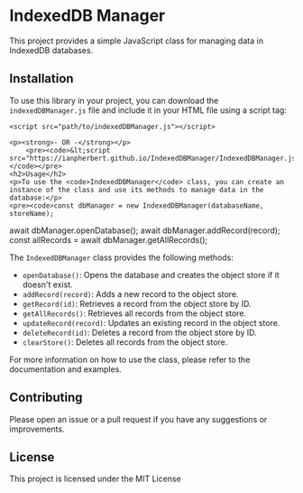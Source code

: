 <!DOCTYPE html>
<html>
  <head>
    <meta charset="UTF-8">
    <title>IndexedDB Manager</title>
  </head>
  <body>
    <h1>IndexedDB Manager</h1>
    <p>This project provides a simple JavaScript class for managing data in IndexedDB databases.</p>
    <h2>Installation</h2>
    <p>To use this library in your project, you can download the <code>indexedDBManager.js</code> file and include it in your HTML file using a script tag:</p>
    <pre><code>&lt;script src="path/to/indexedDBManager.js"&gt;&lt;/script&gt;</code></pre>
    
    <p><strong>- OR -</strong></p>
        <pre><code>&lt;script src="https://ianpherbert.github.io/IndexedDBManager/IndexedDBManager.js"&gt;&lt;/script&gt;</code></pre>
    <h2>Usage</h2>
    <p>To use the <code>IndexedDBManager</code> class, you can create an instance of the class and use its methods to manage data in the database:</p>
    <pre><code>const dbManager = new IndexedDBManager(databaseName, storeName);
await dbManager.openDatabase();
await dbManager.addRecord(record);
const allRecords = await dbManager.getAllRecords();</code></pre>
    <p>The <code>IndexedDBManager</code> class provides the following methods:</p>
    <ul>
      <li><code>openDatabase()</code>: Opens the database and creates the object store if it doesn't exist.</li>
      <li><code>addRecord(record)</code>: Adds a new record to the object store.</li>
      <li><code>getRecord(id)</code>: Retrieves a record from the object store by ID.</li>
      <li><code>getAllRecords()</code>: Retrieves all records from the object store.</li>
      <li><code>updateRecord(record)</code>: Updates an existing record in the object store.</li>
      <li><code>deleteRecord(id)</code>: Deletes a record from the object store by ID.</li>
      <li><code>clearStore()</code>: Deletes all records from the object store.</li>
    </ul>
    <p>For more information on how to use the class, please refer to the documentation and examples.</p>
    <h2>Contributing</h2>
    <p>Please open an issue or a pull request if you have any suggestions or improvements.</p>
    <h2>License</h2>
    <p>This project is licensed under the MIT License</p>
   
  </body>
</html>
